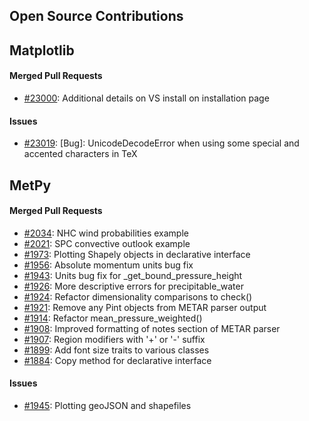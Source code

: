 ## Open Source Contributions

## Matplotlib

#### Merged Pull Requests
- [#23000](https://github.com/matplotlib/matplotlib/pull/23000): Additional details on VS install on installation page

#### Issues
- [#23019](https://github.com/matplotlib/matplotlib/issues/23019): [Bug]: UnicodeDecodeError when using some special and accented characters in TeX

## MetPy

#### Merged Pull Requests
- [#2034](https://github.com/Unidata/MetPy/pull/2034): NHC wind probabilities example
- [#2021](https://github.com/Unidata/MetPy/pull/2021): SPC convective outlook example
- [#1973](https://github.com/Unidata/MetPy/pull/1973): Plotting Shapely objects in declarative interface
- [#1956](https://github.com/Unidata/MetPy/pull/1956): Absolute momentum units bug fix 
- [#1943](https://github.com/Unidata/MetPy/pull/1943): Units bug fix for _get_bound_pressure_height
- [#1926](https://github.com/Unidata/MetPy/pull/1926): More descriptive errors for precipitable_water 
- [#1924](https://github.com/Unidata/MetPy/pull/1924): Refactor dimensionality comparisons to check()
- [#1921](https://github.com/Unidata/MetPy/pull/1921): Remove any Pint objects from METAR parser output
- [#1914](https://github.com/Unidata/MetPy/pull/1914): Refactor mean_pressure_weighted() 
- [#1908](https://github.com/Unidata/MetPy/pull/1908): Improved formatting of notes section of METAR parser
- [#1907](https://github.com/Unidata/MetPy/pull/1907): Region modifiers with '+' or '-' suffix
- [#1899](https://github.com/Unidata/MetPy/pull/1899): Add font size traits to various classes
- [#1884](https://github.com/Unidata/MetPy/pull/1884): Copy method for declarative interface

#### Issues
- [#1945](https://github.com/Unidata/MetPy/issues/1945): Plotting geoJSON and shapefiles
